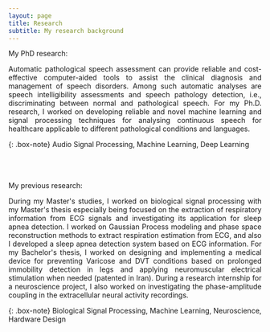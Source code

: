 ```yaml
---
layout: page
title: Research
subtitle: My research background
---
```


My PhD research:

<p align="justify">
Automatic pathological speech assessment can provide reliable and cost-effective computer-aided tools to assist the clinical diagnosis and management of speech disorders. Among such automatic analyses are speech intelligibility assessments and speech pathology detection, i.e.,  discriminating between normal and pathological speech.
For my Ph.D. research, I worked on developing reliable and novel machine learning and signal processing techniques for analysing continuous speech for healthcare applicable to different pathological conditions and languages.
</p>

{: .box-note}
Audio Signal Processing, Machine Learning, Deep Learning


<br /><br /><br /> 
My previous research:

<p align="justify">
During my Master's studies, I worked on biological signal processing with my Master's thesis especially being focused on the extraction of respiratory information from ECG signals and investigating its application for sleep apnea detection. I worked on Gaussian Process modeling and phase space reconstruction methods to extract respiration estimation from ECG, and also I developed a sleep apnea detection system based on ECG information.
For my Bachelor's thesis, I worked on designing and implementing a medical device for preventing Varicose and DVT conditions based on prolonged immobility detection in legs and applying neuromuscular electrical stimulation when needed (patented in Iran). During a research internship for a neuroscience project, I also worked on investigating the phase-amplitude coupling in the extracellular neural activity recordings.
</p>

{: .box-note}
Biological Signal Processing, Machine Learning, Neuroscience, Hardware Design

